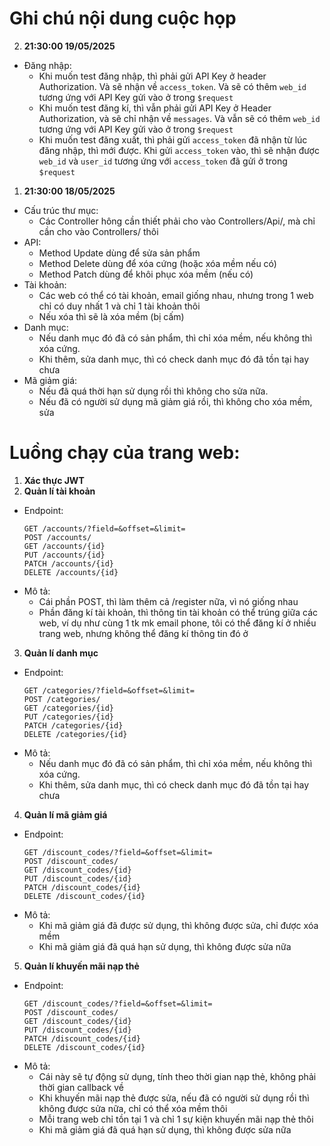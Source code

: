 # Ghi chú nội dung cuộc họp

2. **21:30:00 19/05/2025**
* Đăng nhập: 
    * Khi muốn test đăng nhập, thì phải gửi API Key ở header Authorization. Và sẽ nhận về `access_token`. Và sẽ có thêm `web_id` tương ứng với API Key gửi vào ở trong `$request`
    * Khi muốn test đăng kí, thì vẫn phải gửi API Key ở Header Authorization, và sẽ chỉ nhận về `messages`. Và vẫn sẽ có thêm `web_id` tương ứng với API Key gửi vào ở trong `$request`
    * Khi muốn test đăng xuất, thì phải gửi `access_token` đã nhận từ lúc đăng nhập, thì mới được. Khi gửi `access_token` vào, thì sẽ nhận được `web_id` và `user_id` tương ứng với `access_token` đã gửi ở trong `$request`

1. **21:30:00 18/05/2025**
* Cấu trúc thư mục: 
    * Các Controller hông cần thiết phải cho vào Controllers/Api/, mà chỉ cần cho vào Controllers/ thôi
* API:
    * Method Update dùng để sửa sản phẩm
    * Method Delete dùng để xóa cứng (hoặc xóa mềm nếu có)
    * Method Patch dùng để khôi phục xóa mềm (nếu có)
* Tài khoản:
    * Các web có thể có tài khoản, email giống nhau, nhưng trong 1 web chỉ có duy nhất 1 và chỉ 1 tài khoản thôi
    * Nếu xóa thì sẽ là xóa mềm (bị cấm)
* Danh mục:
    * Nếu danh mục đó đã có sản phẩm, thì chỉ xóa mềm, nếu không thì xóa cứng.
    * Khi thêm, sửa danh mục, thì có check danh mục đó đã tồn tại hay chưa
* Mã giảm giá:
    * Nếu đã quá thời hạn sử dụng rồi thì không cho sửa nữa.
    * Nếu đã có người sử dụng mã giảm giá rồi, thì không cho xóa mềm, sửa

# Luồng chạy của trang web:
1. **Xác thực JWT**
2. **Quản lí tài khoản**
* Endpoint:
    ```
    GET /accounts/?field=&offset=&limit=
    POST /accounts/
    GET /accounts/{id}
    PUT /accounts/{id}
    PATCH /accounts/{id}
    DELETE /accounts/{id}
    ```
* Mô tả:
    * Cái phần POST, thì làm thêm cả /register nữa, vì nó giống nhau
    * Phần đăng kí tài khoản, thì thông tin tài khoản có thể trúng giữa các web, ví dụ như cùng 1 tk mk email phone, tôi có thể đăng kí ở nhiều trang web, nhưng không thể đăng kí thông tin đó ở
3. **Quản lí danh mục**
* Endpoint:
    ```
    GET /categories/?field=&offset=&limit=
    POST /categories/
    GET /categories/{id}
    PUT /categories/{id}
    PATCH /categories/{id}
    DELETE /categories/{id}
    ```
* Mô tả:
    * Nếu danh mục đó đã có sản phẩm, thì chỉ xóa mềm, nếu không thì xóa cứng.
    * Khi thêm, sửa danh mục, thì có check danh mục đó đã tồn tại hay chưa
4. **Quản lí mã giảm giá**
* Endpoint:
    ```
    GET /discount_codes/?field=&offset=&limit=
    POST /discount_codes/
    GET /discount_codes/{id}
    PUT /discount_codes/{id}
    PATCH /discount_codes/{id}
    DELETE /discount_codes/{id}
    ```
* Mô tả:
    * Khi mã giảm giá đã được sử dụng, thì không được sửa, chỉ được xóa mềm
    * Khi mã giảm giá đã quá hạn sử dụng, thì không được sửa nữa
5. **Quản lí khuyến mãi nạp thẻ**
* Endpoint:
    ```
    GET /discount_codes/?field=&offset=&limit=
    POST /discount_codes/
    GET /discount_codes/{id}
    PUT /discount_codes/{id}
    PATCH /discount_codes/{id}
    DELETE /discount_codes/{id}
    ```
* Mô tả:
    * Cái này sẽ tự động sử dụng, tính theo thời gian nạp thẻ, không phải thời gian callback về
    * Khi khuyến mãi nạp thẻ được sửa, nếu đã có người sử dụng rồi thì không được sửa nữa, chỉ có thể xóa mềm thôi
    * Mỗi trang web chỉ tồn tại 1 và chỉ 1 sự kiện khuyến mãi nạp thẻ thôi
    * Khi mã giảm giá đã quá hạn sử dụng, thì không được sửa nữa

